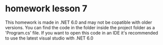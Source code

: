 # homework lesson 7

This homework is made in .NET 6.0 and may not be copatible with older versions.
You can find the code in the folder inside the project folder as a 'Program.cs' file.
If you want to open this code in an IDE it's recommended to use the latest visual studio with .NET 6.0
